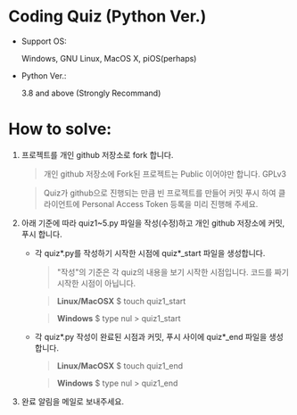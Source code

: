 # Coding Quiz (Python Ver.)


* Support OS: 
  
  Windows, GNU Linux, MacOS X, piOS(perhaps)
* Python Ver.: 
  
  3.8 and above (Strongly Recommand)





# How to solve: 
1.  프로젝트를 개인 github 저장소로 fork 합니다. 
    > 개인 github 저장소에 Fork된 프로젝트는 Public 이어야만 합니다. GPLv3

    > Quiz가 github으로 진행되는 만큼 빈 프로젝트를 만들어 커밋 푸시 하여 클라이언트에 Personal Access Token 등록을 미리 진행해 주세요.

2. 아래 기준에 따라 quiz1~5.py 파일을 작성(수정)하고 개인 github 저장소에 커밋, 푸시 합니다. 
   * 각 quiz*.py를 작성하기 시작한 시점에 quiz*_start 파일을 생성합니다.

      > "작성"의 기준은 각 quiz의 내용을 보기 시작한 시점입니다. 코드를 짜기 시작한 시점이 아닙니다.

      >  __Linux/MacOSX__
       $ touch quiz1_start

      > __Windows__ 
       $ type nul > quiz1_start
   * 각 quiz*.py 작성이 완료된 시점과 커밋, 푸시 사이에 quiz*_end 파일을 생성합니다.
      >  __Linux/MacOSX__
       $ touch quiz1_end

      > __Windows__ 
       $ type nul > quiz1_end
3. 완료 알림을 메일로 보내주세요.